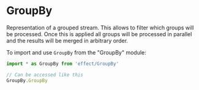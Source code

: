 # GroupBy

Representation of a grouped stream. This allows to filter which groups will
be processed. Once this is applied all groups will be processed in parallel
and the results will be merged in arbitrary order.

To import and use `GroupBy` from the "GroupBy" module:

```ts
import * as GroupBy from 'effect/GroupBy'

// Can be accessed like this
GroupBy.GroupBy
```
